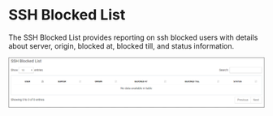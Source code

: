 [title]: # (SSH Blocked Users)
[tags]: # (thycotic access control)
[priority]: # (8)
# SSH Blocked List

The SSH Blocked List provides reporting on ssh blocked users with details about server, origin, blocked at, blocked till, and status information.

![blocked](images/ssh-blocked.png "SSH blocked list reporting")
